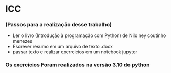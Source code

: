 # ICC 
### (Passos para a realização desse trabalho)
* Ler o livro (Introdução à programação com Python) de Nilo ney coutinho menezes
* Escrever resumo em um arquivo de texto .docx
* passar texto e realizar exerrcicios em um notebook jupyter 
### Os exercicios Foram realizados na versão 3.10 do python
